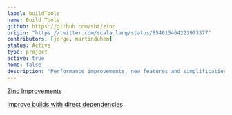 ```yaml
---
label: buildTools
name: Build Tools
github: https://github.com/sbt/zinc
origin: "https://twitter.com/scala_lang/status/854613464223973377"
contributors: [jorge, martinduhem]
status: Active
type: project
active: true
home: false
description: "Performance improvements, new features and simplifications in sbt"
---
```


[Zinc Improvements](https://github.com/sbt/zinc/labels/Scala%20Center)

[Improve builds with direct dependencies](https://github.com/scalacenter/advisoryboard/blob/master/proposals/009-improve-direct-dependency-experience.md)